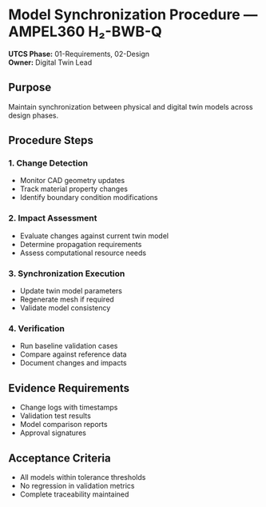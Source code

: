 # Model Synchronization Procedure — AMPEL360 H₂-BWB-Q

**UTCS Phase:** 01-Requirements, 02-Design  
**Owner:** Digital Twin Lead

## Purpose
Maintain synchronization between physical and digital twin models across design phases.

## Procedure Steps

### 1. Change Detection
- Monitor CAD geometry updates
- Track material property changes
- Identify boundary condition modifications

### 2. Impact Assessment
- Evaluate changes against current twin model
- Determine propagation requirements
- Assess computational resource needs

### 3. Synchronization Execution
- Update twin model parameters
- Regenerate mesh if required
- Validate model consistency

### 4. Verification
- Run baseline validation cases
- Compare against reference data
- Document changes and impacts

## Evidence Requirements
- Change logs with timestamps
- Validation test results
- Model comparison reports
- Approval signatures

## Acceptance Criteria
- All models within tolerance thresholds
- No regression in validation metrics
- Complete traceability maintained